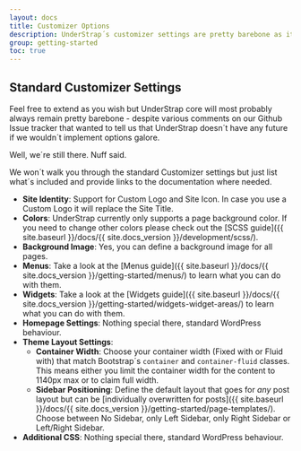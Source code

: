 ```yaml
---
layout: docs
title: Customizer Options
description: UnderStrap´s customizer settings are pretty barebone as it´s intended to be performant and a starter theme and not a bloated multi-purpose theme like you find them in several theme-stores.
group: getting-started
toc: true
---
```


## Standard Customizer Settings

Feel free to extend as you wish but UnderStrap core will most probably always remain pretty barebone - despite various comments on our Github Issue tracker that wanted to tell us that UnderStrap doesn´t have any future if we wouldn´t implement options galore.

Well, we´re still there. Nuff said.

We won´t walk you through the standard Customizer settings but just list what´s included and provide links to the documentation where needed.

- **Site Identity**: Support for Custom Logo and Site Icon. In case you use a Custom Logo it will replace the Site Title.
- **Colors**: UnderStrap currently only supports a page background color. If you need to change other colors please check out the [SCSS guide]({{ site.baseurl }}/docs/{{ site.docs_version }}/development/scss/).
- **Background Image**: Yes, you can define a background image for all pages.
- **Menus**: Take a look at the [Menus guide]({{ site.baseurl }}/docs/{{ site.docs_version }}/getting-started/menus/) to learn what you can do with them.
- **Widgets**: Take a look at the [Widgets guide]({{ site.baseurl }}/docs/{{ site.docs_version }}/getting-started/widgets-widget-areas/) to learn what you can do with them.
- **Homepage Settings**: Nothing special there, standard WordPress behaviour.
- **Theme Layout Settings**:
  - **Container Width**: Choose your container width (Fixed with or Fluid with) that match Bootstrap´s `container` and `container-fluid` classes. This means either you limit the container width for the content to 1140px max or to claim full width.
  - **Sidebar Positioning**: Define the default layout that goes for _any_ post layout but can be [individually overwritten for posts]({{ site.baseurl }}/docs/{{ site.docs_version }}/getting-started/page-templates/). Choose between No Sidebar, only Left Sidebar, only Right Sidebar or Left/Right Sidebar.
- **Additional CSS**: Nothing special there, standard WordPress behaviour.
